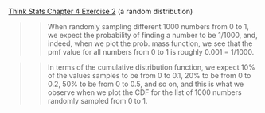 [Think Stats Chapter 4 Exercise 2](http://greenteapress.com/thinkstats2/html/thinkstats2005.html#toc41) (a random distribution)

>> When randomly sampling different 1000 numbers from 0 to 1, we expect the probability of finding a number to be 1/1000, and, indeed, when we plot the prob. mass function, we see that the pmf value for all numbers from 0 to 1 is roughly 0.001 = 1/1000. 

>> In terms of the cumulative distribution function, we expect 10% of the values samples to be from 0 to 0.1, 20% to be from 0 to 0.2, 50% to be from 0 to 0.5, and so on, and this is what we observe when we plot the CDF for the list of 1000 numbers randomly sampled from 0 to 1. 
